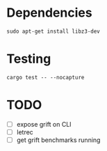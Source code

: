
# Dependencies

```
sudo apt-get install libz3-dev
```

# Testing

```
cargo test -- --nocapture
```

# TODO

- [ ] expose grift on CLI
- [ ] letrec
- [ ] get grift benchmarks running
